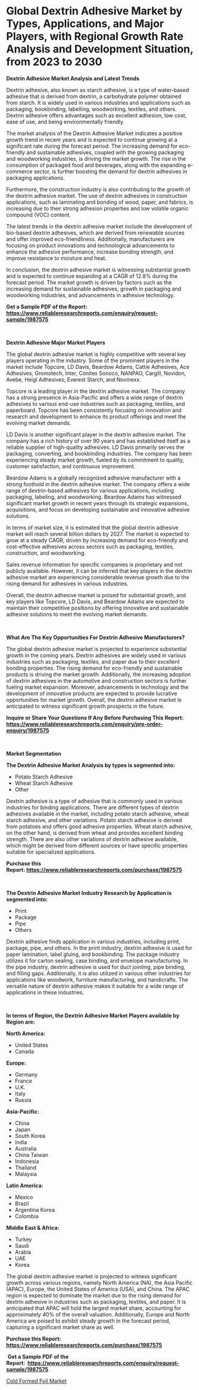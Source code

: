 <p><h1>Global Dextrin Adhesive Market by Types, Applications, and Major Players, with Regional Growth Rate Analysis and Development Situation, from 2023 to 2030</h1></p><p><strong>Dextrin Adhesive Market Analysis and Latest Trends</strong></p>
<p><p>Dextrin adhesive, also known as starch adhesive, is a type of water-based adhesive that is derived from dextrin, a carbohydrate polymer obtained from starch. It is widely used in various industries and applications such as packaging, bookbinding, labelling, woodworking, textiles, and others. Dextrin adhesive offers advantages such as excellent adhesion, low cost, ease of use, and being environmentally friendly.</p><p>The market analysis of the Dextrin Adhesive Market indicates a positive growth trend in recent years and is expected to continue growing at a significant rate during the forecast period. The increasing demand for eco-friendly and sustainable adhesives, coupled with the growing packaging and woodworking industries, is driving the market growth. The rise in the consumption of packaged food and beverages, along with the expanding e-commerce sector, is further boosting the demand for dextrin adhesives in packaging applications.</p><p>Furthermore, the construction industry is also contributing to the growth of the dextrin adhesive market. The use of dextrin adhesives in construction applications, such as laminating and bonding of wood, paper, and fabrics, is increasing due to their strong adhesion properties and low volatile organic compound (VOC) content.</p><p>The latest trends in the dextrin adhesive market include the development of bio-based dextrin adhesives, which are derived from renewable sources and offer improved eco-friendliness. Additionally, manufacturers are focusing on product innovations and technological advancements to enhance the adhesive performance, increase bonding strength, and improve resistance to moisture and heat.</p><p>In conclusion, the dextrin adhesive market is witnessing substantial growth and is expected to continue expanding at a CAGR of 12.8% during the forecast period. The market growth is driven by factors such as the increasing demand for sustainable adhesives, growth in packaging and woodworking industries, and advancements in adhesive technology.</p></p>
<p><strong>Get a Sample PDF of the Report:&nbsp; <a href="https://www.reliableresearchreports.com/enquiry/request-sample/1987575">https://www.reliableresearchreports.com/enquiry/request-sample/1987575</a></strong></p>
<p>&nbsp;</p>
<p><strong>Dextrin Adhesive Major Market Players</strong></p>
<p><p>The global dextrin adhesive market is highly competitive with several key players operating in the industry. Some of the prominent players in the market include Topcore, LD Davis, Beardow Adams, Cattie Adhesives, Ace Adhesives, Gromotech, Inter, Conitex Sonoco, NANPAO, Cargill, Novidon, Avebe, Heigl Adhesives, Everest Starch, and Novinexx.</p><p>Topcore is a leading player in the dextrin adhesive market. The company has a strong presence in Asia-Pacific and offers a wide range of dextrin adhesives to various end-use industries such as packaging, textiles, and paperboard. Topcore has been consistently focusing on innovation and research and development to enhance its product offerings and meet the evolving market demands.</p><p>LD Davis is another significant player in the dextrin adhesive market. The company has a rich history of over 90 years and has established itself as a reliable supplier of high-quality adhesives. LD Davis primarily serves the packaging, converting, and bookbinding industries. The company has been experiencing steady market growth, fueled by its commitment to quality, customer satisfaction, and continuous improvement.</p><p>Beardow Adams is a globally recognized adhesive manufacturer with a strong foothold in the dextrin adhesive market. The company offers a wide range of dextrin-based adhesives for various applications, including packaging, labeling, and woodworking. Beardow Adams has witnessed significant market growth in recent years through its strategic expansions, acquisitions, and focus on developing sustainable and innovative adhesive solutions.</p><p>In terms of market size, it is estimated that the global dextrin adhesive market will reach several billion dollars by 2027. The market is expected to grow at a steady CAGR, driven by increasing demand for eco-friendly and cost-effective adhesives across sectors such as packaging, textiles, construction, and woodworking.</p><p>Sales revenue information for specific companies is proprietary and not publicly available. However, it can be inferred that key players in the dextrin adhesive market are experiencing considerable revenue growth due to the rising demand for adhesives in various industries.</p><p>Overall, the dextrin adhesive market is poised for substantial growth, and key players like Topcore, LD Davis, and Beardow Adams are expected to maintain their competitive positions by offering innovative and sustainable adhesive solutions to meet the evolving market demands.</p></p>
<p>&nbsp;</p>
<p><strong>What Are The Key Opportunities For Dextrin Adhesive Manufacturers?</strong></p>
<p><p>The global dextrin adhesive market is projected to experience substantial growth in the coming years. Dextrin adhesives are widely used in various industries such as packaging, textiles, and paper due to their excellent bonding properties. The rising demand for eco-friendly and sustainable products is driving the market growth. Additionally, the increasing adoption of dextrin adhesives in the automotive and construction sectors is further fueling market expansion. Moreover, advancements in technology and the development of innovative products are expected to provide lucrative opportunities for market growth. Overall, the dextrin adhesive market is anticipated to witness significant growth prospects in the future.</p></p>
<p><strong>Inquire or Share Your Questions If Any Before Purchasing This Report: <a href="https://www.reliableresearchreports.com/enquiry/pre-order-enquiry/1987575">https://www.reliableresearchreports.com/enquiry/pre-order-enquiry/1987575</a></strong></p>
<p>&nbsp;</p>
<p><strong>Market Segmentation</strong></p>
<p><strong>The Dextrin Adhesive Market Analysis by types is segmented into:</strong></p>
<p><ul><li>Potato Starch Adhesive</li><li>Wheat Starch Adhesive</li><li>Other</li></ul></p>
<p><p>Dextrin adhesive is a type of adhesive that is commonly used in various industries for binding applications. There are different types of dextrin adhesives available in the market, including potato starch adhesive, wheat starch adhesive, and other variations. Potato starch adhesive is derived from potatoes and offers good adhesive properties. Wheat starch adhesive, on the other hand, is derived from wheat and provides excellent binding strength. There are also other variations of dextrin adhesive available, which might be derived from different sources or have specific properties suitable for specialized applications.</p></p>
<p><strong>Purchase this Report:&nbsp;<a href="https://www.reliableresearchreports.com/purchase/1987575">https://www.reliableresearchreports.com/purchase/1987575</a></strong></p>
<p>&nbsp;</p>
<p><strong>The Dextrin Adhesive Market Industry Research by Application is segmented into:</strong></p>
<p><ul><li>Print</li><li>Package</li><li>Pipe</li><li>Others</li></ul></p>
<p><p>Dextrin adhesive finds application in various industries, including print, package, pipe, and others. In the print industry, dextrin adhesive is used for paper lamination, label gluing, and bookbinding. The package industry utilizes it for carton sealing, case binding, and envelope manufacturing. In the pipe industry, dextrin adhesive is used for duct jointing, pipe binding, and filling gaps. Additionally, it is also utilized in various other industries for applications like woodwork, furniture manufacturing, and handicrafts. The versatile nature of dextrin adhesive makes it suitable for a wide range of applications in these industries.</p></p>
<p>&nbsp;</p>
<p><strong>In terms of Region, the Dextrin Adhesive Market Players available by Region are:</strong></p>
<p>
    <p> <strong> North America: </strong>
        <ul>
            <li>United States</li>
            <li>Canada</li>
        </ul>
        </p> 
    <p> <strong> Europe: </strong>
        <ul>
            <li>Germany</li>
            <li>France</li>
            <li>U.K.</li>
            <li>Italy</li>
            <li>Russia</li>
        </ul>
        </p> 
    <p> <strong> Asia-Pacific: </strong>
        <ul>
            <li>China</li>
            <li>Japan</li>
            <li>South Korea</li>
            <li>India</li>
            <li>Australia</li>
            <li>China Taiwan</li>
            <li>Indonesia</li>
            <li>Thailand</li>
            <li>Malaysia</li>
        </ul>
        </p> 
    <p> <strong> Latin America: </strong>
        <ul>
            <li>Mexico</li>
            <li>Brazil</li>
            <li>Argentina Korea</li>
            <li>Colombia</li>
        </ul>
        </p> 
    <p> <strong> Middle East & Africa: </strong>
        <ul>
            <li>Turkey</li>
            <li>Saudi</li>
            <li>Arabia</li>
            <li>UAE</li>
            <li>Korea</li>
        </ul>
    </p>
    </p>
<p><p>The global dextrin adhesive market is projected to witness significant growth across various regions, namely North America (NA), the Asia Pacific (APAC), Europe, the United States of America (USA), and China. The APAC region is expected to dominate the market due to the rising demand for dextrin adhesive in industries such as packaging, textiles, and paper. It is anticipated that APAC will hold the largest market share, accounting for approximately 40% of the overall valuation. Additionally, Europe and North America are poised to exhibit steady growth in the forecast period, capturing a significant market share as well.</p></p>
<p><strong>Purchase this Report: <a href="https://www.reliableresearchreports.com/purchase/1987575">https://www.reliableresearchreports.com/purchase/1987575</a></strong></p>
<p>&nbsp;<strong>Get a Sample PDF of the Report:&nbsp;&nbsp;<a href="https://www.reliableresearchreports.com/enquiry/request-sample/1987575">https://www.reliableresearchreports.com/enquiry/request-sample/1987575</a></strong></p>
<p><strong></strong></p>
<p><p><a href="https://github.com/RickHolmes3/Market-Research-Report-List-2/blob/main/cold-formed-foil-market.md">Cold Formed Foil Market</a></p></p>
